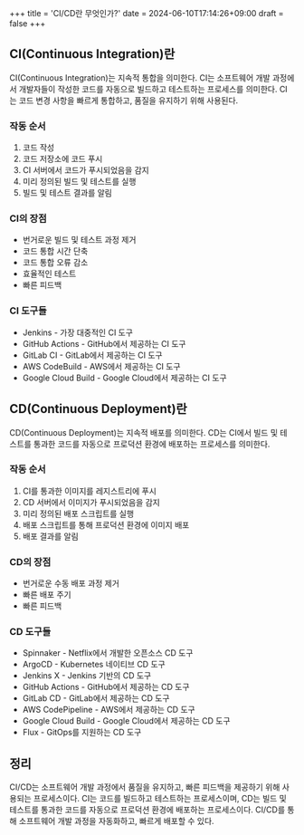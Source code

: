 +++
title = 'CI/CD란 무엇인가?'
date = 2024-06-10T17:14:26+09:00
draft = false
+++

## CI(Continuous Integration)란

CI(Continuous Integration)는 지속적 통합을 의미한다. CI는 소프트웨어 개발 과정에서 개발자들이 작성한 코드를 자동으로 빌드하고 테스트하는 프로세스를 의미한다. CI는 코드 변경 사항을 빠르게 통합하고, 품질을 유지하기 위해 사용된다.

### 작동 순서

1. 코드 작성
2. 코드 저장소에 코드 푸시
3. CI 서버에서 코드가 푸시되었음을 감지
4. 미리 정의된 빌드 및 테스트를 실행
5. 빌드 및 테스트 결과를 알림

### CI의 장점

-   번거로운 빌드 및 테스트 과정 제거
-   코드 통합 시간 단축
-   코드 통합 오류 감소
-   효율적인 테스트
-   빠른 피드백

### CI 도구들

-   Jenkins - 가장 대중적인 CI 도구
-   GitHub Actions - GitHub에서 제공하는 CI 도구
-   GitLab CI - GitLab에서 제공하는 CI 도구
-   AWS CodeBuild - AWS에서 제공하는 CI 도구
-   Google Cloud Build - Google Cloud에서 제공하는 CI 도구

## CD(Continuous Deployment)란

CD(Continuous Deployment)는 지속적 배포를 의미한다. CD는 CI에서 빌드 및 테스트를 통과한 코드를 자동으로 프로덕션 환경에 배포하는 프로세스를 의미한다.

### 작동 순서

1. CI를 통과한 이미지를 레지스트리에 푸시
2. CD 서버에서 이미지가 푸시되었음을 감지
3. 미리 정의된 배포 스크립트를 실행
4. 배포 스크립트를 통해 프로덕션 환경에 이미지 배포
5. 배포 결과를 알림

### CD의 장점

-   번거로운 수동 배포 과정 제거
-   빠른 배포 주기
-   빠른 피드백

### CD 도구들

-   Spinnaker - Netflix에서 개발한 오픈소스 CD 도구
-   ArgoCD - Kubernetes 네이티브 CD 도구
-   Jenkins X - Jenkins 기반의 CD 도구
-   GitHub Actions - GitHub에서 제공하는 CD 도구
-   GitLab CD - GitLab에서 제공하는 CD 도구
-   AWS CodePipeline - AWS에서 제공하는 CD 도구
-   Google Cloud Build - Google Cloud에서 제공하는 CD 도구
-   Flux - GitOps를 지원하는 CD 도구

## 정리

CI/CD는 소프트웨어 개발 과정에서 품질을 유지하고, 빠른 피드백을 제공하기 위해 사용되는 프로세스이다. CI는 코드를 빌드하고 테스트하는 프로세스이며, CD는 빌드 및 테스트를 통과한 코드를 자동으로 프로덕션 환경에 배포하는 프로세스이다. CI/CD를 통해 소프트웨어 개발 과정을 자동화하고, 빠르게 배포할 수 있다.
